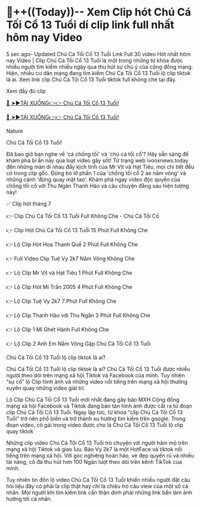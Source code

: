 # 🎥++((Today))-- Xem Clip hót Chú Cá Tối Cổ 13 Tuổi dí clip link full nhất hôm nay Video

5 sec ago- Updated Chú Cá Tối Cổ 13 Tuổi Link Full 30 video Hót nhất hôm nay Video | Clip Chú Cá Tối Cổ 13 Tuổi là một trong những từ khóa được nhiều người tìm kiếm nhiều ngày qua thu hút sự chú ý của cộng đồng mạng. Hiện, nhiều cư dân mạng đang tìm kiếm Chú Cá Tối Cổ 13 Tuổi lộ clip  tiktok là ai. Xem link clip Chú Cá Tối Cổ 13 Tuổi tiktok full không che tại đây.

Xem đầy đủ clip

[🔴 ➤►TẢI XUỐNG👉👉 Chú Cá Tối Cổ 13 Tuổi!](https://ivooxnews.today/link-tran-ha-linh-2k2-full/)

[🔴 ➤►TẢI XUỐNG👉👉 Chú Cá Tối Cổ 13 Tuổi!](https://ivooxnews.today/link-tran-ha-linh-2k2-full/)

Nature

Chú Cá Tối Cổ 13 Tuổi!

Đã bao giờ bạn nghe về 'cá chống tối' và 'chú cá tối cổ'? Hãy sẵn sàng để khám phá bí ẩn này qua loạt video gây sốt! Từ trang web ivooxnews.today đến những màn dí nhau đầy kịch tính của Mr Vịt và Hạt Tiêu, mọi chi tiết đều có trong clip gốc. Đừng bỏ lỡ phần 1 của 'chống tối cổ 2 ae nằm võng' và những cảnh 'đừng quay mặt tao'. Khám phá ngay video độc quyền của chống tối cổ với Thu Ngân Thanh Hào và câu chuyện đằng sau hiện tượng này!

✅ Clip hót tháng 7

👉 Clip Chú Cá Tối Cổ 13 Tuổi Full Không Che - Chú Cá Tối Cổ

👉 Clip Hót Chú Cá Tối Cổ 13 Tuổi 15 Phút Full Không Che

👉 Lộ Clip Hót Hoa Thanh Quế 2 Phút Full Không Che

👉 Full Video Clip Tuệ Vy 2k7 Nằm Võng Không Che

👉 Lộ Clip Mr Vịt và Hạt Tiêu 1 Phút Full Không Che

👉 Lộ Clip Hót Mi Trần 2005 4 Phút Full Không Che

👉 Lộ Clip Tuệ Vy 2k7 7 Phút Full Không Che

👉 Lộ Clip Thanh Hào với Thu Ngân 3 Phút Full Không Che

👉 Lộ Clip 1 Mí Ghét Hành Full Không Che

👉 Lộ Clip 2 Anh Em Nằm Võng Gặp Chú Cá Tối Cổ 13 Tuổi

Chú Cá Tối Cổ 13 Tuổi lộ clip tiktok là ai?

Chú Cá Tối Cổ 13 Tuổi lộ clip tiktok là ai?
Chú Cá Tối Cổ 13 Tuổi được nhiều người theo dõi trên mạng xã hội  Tiktok và Facebook của mình. Tuy nhiên “sự cố” lộ Clip hình ảnh và những  video nổi tiếng trên mạng xã hội thường xuyên quay những video giải trí.

Lộ Clip Chú Cá Tối Cổ 13 Tuổi mới nhất đang gây bão MXH
Cộng đồng mạng xã hội Facebook và Tiktok đang bàn tán hình ảnh được cắt ra từ đoạn clip Chú Cá Tối Cổ 13 Tuổi. Ngay lập tức, từ khóa "clip Chú Cá Tối Cổ 13 Tuổi" trở nên phổ biến và trở thành xu hướng tìm kiếm trên google. Trong đoạn video, cô gái trong video được cho là Chú Cá Tối Cổ 13 Tuổi lộ clip quay tiktok

Những clip video Chú Cá Tối Cổ 13 Tuổi trò chuyện với người hâm mộ trên mạng xã hội Tiktok và giao lưu. Bảo Vy 2k7 là một HotFace và tiktok nổi tiếng trên mạng xã hội. Với góc nghiêng hoàn hảo, vẻ đẹp quyến rũ và nhiều tài năng, cô đã thu hút hơn 100 Ngàn lượt theo dõi trên kênh  TikTok của mình.

Tuy nhiên tin đồn lộ video Chú Cá Tối Cổ 13 Tuổi khiến nhiều người đặt câu hỏi liệu đây có phải là clip thật hay chỉ là chiêu trò câu view của một số cá nhân. Mọi người khi tìm kiếm link cẩn thận dính phải những link bẩn làm ảnh hướng tới cá nhân.
